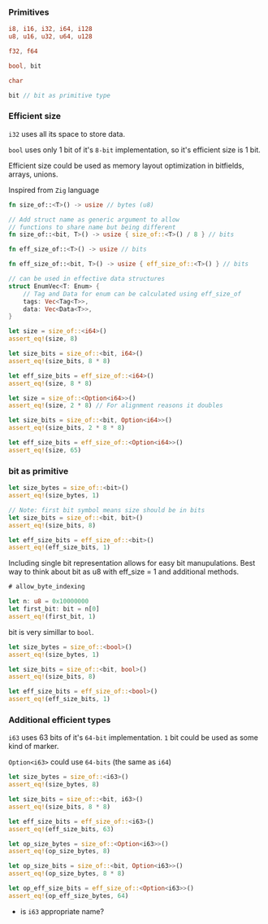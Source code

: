 
### Primitives

```rust
i8, i16, i32, i64, i128
u8, u16, u32, u64, u128

f32, f64

bool, bit

char

bit // bit as primitive type
```

### Efficient size
`i32` uses all its space to store data.

`bool` uses only 1 bit of it's `8-bit` implementation, so it's efficient size is 1 bit.

Efficient size could be used as memory layout optimization in bitfields, arrays, unions.

Inspired from `Zig` language

```rust
fn size_of::<T>() -> usize // bytes (u8)

// Add struct name as generic argument to allow
// functions to share name but being different
fn size_of::<bit, T>() -> usize { size_of::<T>() / 8 } // bits

fn eff_size_of::<T>() -> usize // bits

fn eff_size_of::<bit, T>() -> usize { eff_size_of::<T>() } // bits

// can be used in effective data structures
struct EnumVec<T: Enum> {
    // Tag and Data for enum can be calculated using eff_size_of
    tags: Vec<Tag<T>>,
    data: Vec<Data<T>>,
}

let size = size_of::<i64>()
assert_eq!(size, 8)

let size_bits = size_of::<bit, i64>()
assert_eq!(size_bits, 8 * 8)

let eff_size_bits = eff_size_of::<i64>()
assert_eq!(size, 8 * 8)

let size = size_of::<Option<i64>>()
assert_eq!(size, 2 * 8) // For alignment reasons it doubles

let size_bits = size_of::<bit, Option<i64>>()
assert_eq!(size_bits, 2 * 8 * 8)

let eff_size_bits = eff_size_of::<Option<i64>>()
assert_eq!(size, 65)
```

### bit as primitive

```rust
let size_bytes = size_of::<bit>()
assert_eq!(size_bytes, 1)

// Note: first bit symbol means size should be in bits
let size_bits = size_of::<bit, bit>()
assert_eq!(size_bits, 8)

let eff_size_bits = eff_size_of::<bit>()
assert_eq!(eff_size_bits, 1)
```

Including single bit representation allows for easy bit manupulations.
Best way to think about bit as u8 with eff_size = 1 and additional methods.
```rust
# allow_byte_indexing

let n: u8 = 0x10000000
let first_bit: bit = n[0]
assert_eq!(first_bit, 1)
```

bit is very simillar to `bool`.

```rust
let size_bytes = size_of::<bool>()
assert_eq!(size_bytes, 1)

let size_bits = size_of::<bit, bool>()
assert_eq!(size_bits, 8)

let eff_size_bits = eff_size_of::<bool>()
assert_eq!(eff_size_bits, 1)
```

### Additional efficient types
`i63` uses 63 bits of it's `64-bit` implementation. `1` bit could be used as some kind of marker.

`Option<i63>` could use `64-bits` (the same as `i64`)

```rust
let size_bytes = size_of::<i63>()
assert_eq!(size_bytes, 8)

let size_bits = size_of::<bit, i63>()
assert_eq!(size_bits, 8 * 8)

let eff_size_bits = eff_size_of::<i63>()
assert_eq!(eff_size_bits, 63)

let op_size_bytes = size_of::<Option<i63>>()
assert_eq!(op_size_bytes, 8)

let op_size_bits = size_of::<bit, Option<i63>>()
assert_eq!(op_size_bytes, 8 * 8)

let op_eff_size_bits = eff_size_of::<Option<i63>>()
assert_eq!(op_eff_size_bytes, 64)
```
- is `i63` appropriate name?

